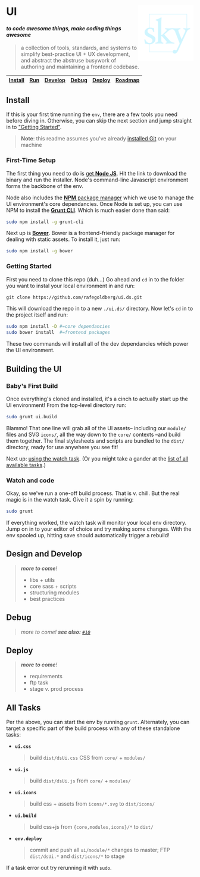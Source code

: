 UI <img align="right" width="150" src="README.png"/> 
===

#### _to code awesome things, make coding things awesome_

> a collection of tools, standards, and systems to simplify best-practice UI + UX development, and abstract the abstruse busywork of authoring and maintaining a frontend codebase.

[Install](#first-time-setup) | [Run](#getting-started) | [Develop](#design-and-develop) | [Debug](#design-and-develop) | [Deploy](#deploy) | [Roadmap](#roadmap)
--- | --- | --- | --- | --- | ---

## Install

If this is your first time running the `env`, there are a few tools you need before diving in. Otherwise, you can skip the next section and jump straight in to ["Getting Started"](#getting-started).

> **Note**: this readme assumes you've already [installed Git](//git-scm.com/download) on your machine

### First-Time Setup

The first thing you need to do is [get **Node JS**](//nodejs.org/en/download/). Hit the link to download the binary and run the installer. Node's command-line Javascript environment forms the backbone of the env. 

Node also includes the [**NPM** package manager](//docs.npmjs.com/getting-started/what-is-npm) which we use to manage the UI environment's core dependancies. Once Node is set up, you can use NPM to install the [**Grunt CLI**](http://gruntjs.com/getting-started#installing-the-cli). Which is much easier done than said:

```bash
sudo npm install -g grunt-cli
```

Next up is [**Bower**](//bower.io/#install-bower). Bower is a frontend-friendly package manager for dealing with static assets. To install it, just run:

```bash
sudo npm install -g bower
```

### Getting Started

First you need to clone this repo (duh...) Go ahead and `cd` in to the folder you want to instal your local environment in and run:

```
git clone https://github.com/rafegoldberg/ui.ds.git
```

This will download the repo in to a new `./ui.ds/` directory. Now let's `cd` in to the project itself and run:

```bash
sudo npm install -D #=core dependancies
sudo bower install  #=frontend packages
```

These two commands will install all of the dev dependancies which power the UI environment.

## Building the UI

### Baby's First Build

Once everything's cloned and installed, it's a cinch to actually start up the UI environment! From the top-level directory run:

```bash
sudo grunt ui.build
```

Blammo! That one line will grab all of the UI assets– including our `module/` files and SVG `icons/`, all the way down to the `core/` contexts –and build them together. The final stylesheets and scripts are bundled to the `dist/` directory, ready for use anywhere you see fit!

Next up: [using the watch task](#watch-and-code). (Or you might take a gander at the [list of all available tasks](#all-tasks).)

### Watch and code

Okay, so we've run a one-off build process. That is v. chill. But the real magic is in the watch task. Give it a spin by running:

```bash
sudo grunt
```

If everything worked, the watch task will monitor your local env directory. Jump on in to your editor of choice and try making some changes. With the env spooled up, hitting save should automatically trigger a rebuild!

## Design and Develop

> _**more to come**!_
> - libs + utils
> - core sass + scripts
> - structuring modules
> - best practices

## Debug 

> _more to come! **see also:** [`#10`](//github.com/rafegoldberg/ui.ds/issues/10)_

## Deploy

> _**more to come**!_ 
> - requirements
> - ftp task
> - stage v. prod process

## All Tasks

Per the above, you can start the env by running `grunt`. Alternately, you can target a specific part of the build process with any of these standalone tasks:

- **`ui.css`**

    > build `dist/dsUi.css` CSS from `core/` + `modules/`

- **`ui.js`**

    > build `dist/dsUi.js` from `core/` + `modules/`

- **`ui.icons`**

    > build css + assets from `icons/*.svg` to `dist/icons/`

- **`ui.build`**

    > build css+js from `{core,modules,icons}/*` to `dist/`

- **`env.deploy`**

    > commit and push all `ui/module/*` changes to master; FTP `dist/dsUi.*` and `dist/icons/*` to stage

If a task error out try rerunning it with `sudo`.